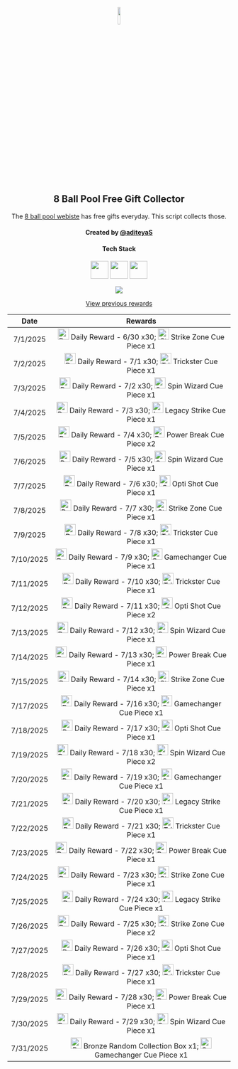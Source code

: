 <p align="center">
  <img src="https://github.com/aditeyaS/8bp-free-gift-collector/blob/main/8bplogo.png" height="10%" />
  <h2 align="center">8 Ball Pool Free Gift Collector</h3>
  <p align="center">The <a href="https://8ballpool.com/en/shop" target="_blank">8 ball pool webiste</a> has free gifts everyday. This script collects those.</p>
  <h4 align="center">Created by <a href="https://github.com/aditeyaS" target="_blank">@aditeyaS</a></h4>
  <div>
    <h4 align="center">Tech Stack</h4>
    <p align="center">
      <img height="40" width="40" src="https://cdn.simpleicons.org/javascript/F7DF1E" />
      <img height="40" width="40" src="https://cdn.simpleicons.org/puppeteer/40B5A4" />
      <img height="40" width="40" src="https://cdn.simpleicons.org/githubactions/2088FF" />
    </p>
  </div>
  <p align="center">
    <a href="SETUP.md" aria-label="View previous rewards">
        <img src="https://img.shields.io/badge/Deploy_your_script-ff0000?style=for-the-badge&logo=probot&logoColor=ffffff&logoSize=auto"/>
    </a>
  </p>
  <p align="center">
    <a href="archive" aria-label="View previous rewards">
      View previous rewards
    </a>
  </p>
</p>

| Date | Rewards |
| :---: | :---: |
| 7/1/2025 | <img src="https://prod-hub-config.8ballpool.com/assets/2EYwApzECmqUe-tksYxPKVF-Jw9KAr2IzoC5-hfFW2l_bnt0QtzY-pb0-qie7bvreonoOFg7xnswGAolbr2v-w~kTvQDzXxBiM_Wgi51Jb76aIzuwpuP81csOarXpuz_1k.png" height="25" alt="Daily Reward - 6/30"/> Daily Reward - 6/30 x30; <img src="https://prod-hub-config.8ballpool.com/assets/uew70LP1xb3fHZ8xtHSMRjEDW6rQ-cY3eRnnLRVJ5PBkhlO70MdgREScjjHMEG3N3FfsdgoJReO2lQIBmWkjLA~ENU5GRG4OIdHfBvOoxa5uTu2UabVzPAuR6xkk5SJypA.png" height="25" alt="Strike Zone Cue Piece"/> Strike Zone Cue Piece x1 |
| 7/2/2025 | <img src="https://prod-hub-config.8ballpool.com/assets/2EYwApzECmqUe-tksYxPKVF-Jw9KAr2IzoC5-hfFW2l_bnt0QtzY-pb0-qie7bvreonoOFg7xnswGAolbr2v-w~kTvQDzXxBiM_Wgi51Jb76aIzuwpuP81csOarXpuz_1k.png" height="25" alt="Daily Reward - 7/1"/> Daily Reward - 7/1 x30; <img src="https://prod-hub-config.8ballpool.com/assets/32jsniAyJp8Koi0nFarCqcjJ-v6oYuYEOVFx9DXCYi5dv7VvjPsgr9KH5DqUw3FMCWpYi66hIABPEO7obsXx-w~syawBUG7v9ZD3_1GoYhQWWK3heuF82at1vhrtd87Dxs.png" height="25" alt="Trickster Cue Piece"/> Trickster Cue Piece x1 |
| 7/3/2025 | <img src="https://prod-hub-config.8ballpool.com/assets/2EYwApzECmqUe-tksYxPKVF-Jw9KAr2IzoC5-hfFW2l_bnt0QtzY-pb0-qie7bvreonoOFg7xnswGAolbr2v-w~kTvQDzXxBiM_Wgi51Jb76aIzuwpuP81csOarXpuz_1k.png" height="25" alt="Daily Reward - 7/2"/> Daily Reward - 7/2 x30; <img src="https://prod-hub-config.8ballpool.com/assets/kRJ26qKDdiBr7BhDRql2WrGCjCeFmptmjEUzSV4nyT6IGfVzTv-8-r-Q-BRtkWB-VvofUc7CY9ifbsxldEok0Q~sNj_SHAvyngabQPPIdbDvVfHJL_RJMjZugE2GipYfyE.png" height="25" alt="Spin Wizard Cue Piece"/> Spin Wizard Cue Piece x1 |
| 7/4/2025 | <img src="https://prod-hub-config.8ballpool.com/assets/2EYwApzECmqUe-tksYxPKVF-Jw9KAr2IzoC5-hfFW2l_bnt0QtzY-pb0-qie7bvreonoOFg7xnswGAolbr2v-w~kTvQDzXxBiM_Wgi51Jb76aIzuwpuP81csOarXpuz_1k.png" height="25" alt="Daily Reward - 7/3"/> Daily Reward - 7/3 x30; <img src="https://prod-hub-config.8ballpool.com/assets/8PI4-d_WCdZfX89MjpTDzhvZExiSs82ceYsV3TPfPrBD7Zjbrai0rqGWpaBnBKerusaWXi6G3FBR3FHmaATb_Q~gK2G3yYltIZcfsuN4lhxXVq-ktHacK_yO3ac-N6McFA.png" height="25" alt="Legacy Strike Cue Piece"/> Legacy Strike Cue Piece x1 |
| 7/5/2025 | <img src="https://prod-hub-config.8ballpool.com/assets/2EYwApzECmqUe-tksYxPKVF-Jw9KAr2IzoC5-hfFW2l_bnt0QtzY-pb0-qie7bvreonoOFg7xnswGAolbr2v-w~kTvQDzXxBiM_Wgi51Jb76aIzuwpuP81csOarXpuz_1k.png" height="25" alt="Daily Reward - 7/4"/> Daily Reward - 7/4 x30; <img src="https://prod-hub-config.8ballpool.com/assets/mNnZWuEOnaxrZiFEn0apCZsaxydrm7_45_rCxX7ipZjrua-KLdMHlxKeu77TZwEAUZCsVA52ZIKsmXiDVeUwVQ~kx0MT45xRtcGPIPCqrnGTAezM0yQc5Ind0hQgvrI-xc.png" height="25" alt="Power Break Cue Piece"/> Power Break Cue Piece x2 |
| 7/6/2025 | <img src="https://prod-hub-config.8ballpool.com/assets/2EYwApzECmqUe-tksYxPKVF-Jw9KAr2IzoC5-hfFW2l_bnt0QtzY-pb0-qie7bvreonoOFg7xnswGAolbr2v-w~kTvQDzXxBiM_Wgi51Jb76aIzuwpuP81csOarXpuz_1k.png" height="25" alt="Daily Reward - 7/5"/> Daily Reward - 7/5 x30; <img src="https://prod-hub-config.8ballpool.com/assets/kRJ26qKDdiBr7BhDRql2WrGCjCeFmptmjEUzSV4nyT6IGfVzTv-8-r-Q-BRtkWB-VvofUc7CY9ifbsxldEok0Q~sNj_SHAvyngabQPPIdbDvVfHJL_RJMjZugE2GipYfyE.png" height="25" alt="Spin Wizard Cue Piece"/> Spin Wizard Cue Piece x1 |
| 7/7/2025 | <img src="https://prod-hub-config.8ballpool.com/assets/2EYwApzECmqUe-tksYxPKVF-Jw9KAr2IzoC5-hfFW2l_bnt0QtzY-pb0-qie7bvreonoOFg7xnswGAolbr2v-w~kTvQDzXxBiM_Wgi51Jb76aIzuwpuP81csOarXpuz_1k.png" height="25" alt="Daily Reward - 7/6"/> Daily Reward - 7/6 x30; <img src="https://prod-hub-config.8ballpool.com/assets/Psx-E7uPYsPupGj0nxmL-ggEUzHn-7lsgkMAwlcVF4gwPZSN_a8mgloScb-GG-vdGTPe2BGN48s55voNCggOwg~AFzNC1iBF6kM5VF7z3TAuOb6gNgagPGTHZUH3ViCTlg.png" height="25" alt="Opti Shot Cue Piece"/> Opti Shot Cue Piece x1 |
| 7/8/2025 | <img src="https://prod-hub-config.8ballpool.com/assets/2EYwApzECmqUe-tksYxPKVF-Jw9KAr2IzoC5-hfFW2l_bnt0QtzY-pb0-qie7bvreonoOFg7xnswGAolbr2v-w~kTvQDzXxBiM_Wgi51Jb76aIzuwpuP81csOarXpuz_1k.png" height="25" alt="Daily Reward - 7/7"/> Daily Reward - 7/7 x30; <img src="https://prod-hub-config.8ballpool.com/assets/uew70LP1xb3fHZ8xtHSMRjEDW6rQ-cY3eRnnLRVJ5PBkhlO70MdgREScjjHMEG3N3FfsdgoJReO2lQIBmWkjLA~ENU5GRG4OIdHfBvOoxa5uTu2UabVzPAuR6xkk5SJypA.png" height="25" alt="Strike Zone Cue Piece"/> Strike Zone Cue Piece x1 |
| 7/9/2025 | <img src="https://prod-hub-config.8ballpool.com/assets/2EYwApzECmqUe-tksYxPKVF-Jw9KAr2IzoC5-hfFW2l_bnt0QtzY-pb0-qie7bvreonoOFg7xnswGAolbr2v-w~kTvQDzXxBiM_Wgi51Jb76aIzuwpuP81csOarXpuz_1k.png" height="25" alt="Daily Reward - 7/8"/> Daily Reward - 7/8 x30; <img src="https://prod-hub-config.8ballpool.com/assets/32jsniAyJp8Koi0nFarCqcjJ-v6oYuYEOVFx9DXCYi5dv7VvjPsgr9KH5DqUw3FMCWpYi66hIABPEO7obsXx-w~syawBUG7v9ZD3_1GoYhQWWK3heuF82at1vhrtd87Dxs.png" height="25" alt="Trickster Cue Piece"/> Trickster Cue Piece x1 |
| 7/10/2025 | <img src="https://prod-hub-config.8ballpool.com/assets/sNzI2quOtOaWhYAEhIVUAuwpkFCEXHT-OKguUkOEyb1N3s9mSjCnW1RRT7kdveL2wBF4rbrEnPfipfa8_Xz6hw~kTvQDzXxBiM_Wgi51Jb76aIzuwpuP81csOarXpuz_1k.png" height="25" alt="Daily Reward - 7/9"/> Daily Reward - 7/9 x30; <img src="https://prod-hub-config.8ballpool.com/assets/gfAwKYBs_hqq_Su7FRAUAFxbgI5Gx0kdx__P8u2kewXDUik6XCodC8Wf_TOaHFrt_EbYIi5xt1AA2xwY8QCueQ~IiSrrgA2lgrL2fRsW62I5UYetQYmw-rdPum9EzVKL8g.png" height="25" alt="Gamechanger Cue Piece"/> Gamechanger Cue Piece x1 |
| 7/11/2025 | <img src="https://prod-hub-config.8ballpool.com/assets/sNzI2quOtOaWhYAEhIVUAuwpkFCEXHT-OKguUkOEyb1N3s9mSjCnW1RRT7kdveL2wBF4rbrEnPfipfa8_Xz6hw~kTvQDzXxBiM_Wgi51Jb76aIzuwpuP81csOarXpuz_1k.png" height="25" alt="Daily Reward - 7/10"/> Daily Reward - 7/10 x30; <img src="https://prod-hub-config.8ballpool.com/assets/32jsniAyJp8Koi0nFarCqcjJ-v6oYuYEOVFx9DXCYi5dv7VvjPsgr9KH5DqUw3FMCWpYi66hIABPEO7obsXx-w~syawBUG7v9ZD3_1GoYhQWWK3heuF82at1vhrtd87Dxs.png" height="25" alt="Trickster Cue Piece"/> Trickster Cue Piece x1 |
| 7/12/2025 | <img src="https://prod-hub-config.8ballpool.com/assets/sNzI2quOtOaWhYAEhIVUAuwpkFCEXHT-OKguUkOEyb1N3s9mSjCnW1RRT7kdveL2wBF4rbrEnPfipfa8_Xz6hw~kTvQDzXxBiM_Wgi51Jb76aIzuwpuP81csOarXpuz_1k.png" height="25" alt="Daily Reward - 7/11"/> Daily Reward - 7/11 x30; <img src="https://prod-hub-config.8ballpool.com/assets/Psx-E7uPYsPupGj0nxmL-ggEUzHn-7lsgkMAwlcVF4gwPZSN_a8mgloScb-GG-vdGTPe2BGN48s55voNCggOwg~AFzNC1iBF6kM5VF7z3TAuOb6gNgagPGTHZUH3ViCTlg.png" height="25" alt="Opti Shot Cue Piece"/> Opti Shot Cue Piece x2 |
| 7/13/2025 | <img src="https://prod-hub-config.8ballpool.com/assets/sNzI2quOtOaWhYAEhIVUAuwpkFCEXHT-OKguUkOEyb1N3s9mSjCnW1RRT7kdveL2wBF4rbrEnPfipfa8_Xz6hw~kTvQDzXxBiM_Wgi51Jb76aIzuwpuP81csOarXpuz_1k.png" height="25" alt="Daily Reward - 7/12"/> Daily Reward - 7/12 x30; <img src="https://prod-hub-config.8ballpool.com/assets/kRJ26qKDdiBr7BhDRql2WrGCjCeFmptmjEUzSV4nyT6IGfVzTv-8-r-Q-BRtkWB-VvofUc7CY9ifbsxldEok0Q~sNj_SHAvyngabQPPIdbDvVfHJL_RJMjZugE2GipYfyE.png" height="25" alt="Spin Wizard Cue Piece"/> Spin Wizard Cue Piece x1 |
| 7/14/2025 | <img src="https://prod-hub-config.8ballpool.com/assets/sNzI2quOtOaWhYAEhIVUAuwpkFCEXHT-OKguUkOEyb1N3s9mSjCnW1RRT7kdveL2wBF4rbrEnPfipfa8_Xz6hw~kTvQDzXxBiM_Wgi51Jb76aIzuwpuP81csOarXpuz_1k.png" height="25" alt="Daily Reward - 7/13"/> Daily Reward - 7/13 x30; <img src="https://prod-hub-config.8ballpool.com/assets/mNnZWuEOnaxrZiFEn0apCZsaxydrm7_45_rCxX7ipZjrua-KLdMHlxKeu77TZwEAUZCsVA52ZIKsmXiDVeUwVQ~kx0MT45xRtcGPIPCqrnGTAezM0yQc5Ind0hQgvrI-xc.png" height="25" alt="Power Break Cue Piece"/> Power Break Cue Piece x1 |
| 7/15/2025 | <img src="https://prod-hub-config.8ballpool.com/assets/sNzI2quOtOaWhYAEhIVUAuwpkFCEXHT-OKguUkOEyb1N3s9mSjCnW1RRT7kdveL2wBF4rbrEnPfipfa8_Xz6hw~kTvQDzXxBiM_Wgi51Jb76aIzuwpuP81csOarXpuz_1k.png" height="25" alt="Daily Reward - 7/14"/> Daily Reward - 7/14 x30; <img src="https://prod-hub-config.8ballpool.com/assets/uew70LP1xb3fHZ8xtHSMRjEDW6rQ-cY3eRnnLRVJ5PBkhlO70MdgREScjjHMEG3N3FfsdgoJReO2lQIBmWkjLA~ENU5GRG4OIdHfBvOoxa5uTu2UabVzPAuR6xkk5SJypA.png" height="25" alt="Strike Zone Cue Piece"/> Strike Zone Cue Piece x1 |
| 7/17/2025 | <img src="https://prod-hub-config.8ballpool.com/assets/sNzI2quOtOaWhYAEhIVUAuwpkFCEXHT-OKguUkOEyb1N3s9mSjCnW1RRT7kdveL2wBF4rbrEnPfipfa8_Xz6hw~kTvQDzXxBiM_Wgi51Jb76aIzuwpuP81csOarXpuz_1k.png" height="25" alt="Daily Reward - 7/16"/> Daily Reward - 7/16 x30; <img src="https://prod-hub-config.8ballpool.com/assets/gfAwKYBs_hqq_Su7FRAUAFxbgI5Gx0kdx__P8u2kewXDUik6XCodC8Wf_TOaHFrt_EbYIi5xt1AA2xwY8QCueQ~IiSrrgA2lgrL2fRsW62I5UYetQYmw-rdPum9EzVKL8g.png" height="25" alt="Gamechanger Cue Piece"/> Gamechanger Cue Piece x1 |
| 7/18/2025 | <img src="https://prod-hub-config.8ballpool.com/assets/sNzI2quOtOaWhYAEhIVUAuwpkFCEXHT-OKguUkOEyb1N3s9mSjCnW1RRT7kdveL2wBF4rbrEnPfipfa8_Xz6hw~kTvQDzXxBiM_Wgi51Jb76aIzuwpuP81csOarXpuz_1k.png" height="25" alt="Daily Reward - 7/17"/> Daily Reward - 7/17 x30; <img src="https://prod-hub-config.8ballpool.com/assets/Psx-E7uPYsPupGj0nxmL-ggEUzHn-7lsgkMAwlcVF4gwPZSN_a8mgloScb-GG-vdGTPe2BGN48s55voNCggOwg~AFzNC1iBF6kM5VF7z3TAuOb6gNgagPGTHZUH3ViCTlg.png" height="25" alt="Opti Shot Cue Piece"/> Opti Shot Cue Piece x1 |
| 7/19/2025 | <img src="https://prod-hub-config.8ballpool.com/assets/sNzI2quOtOaWhYAEhIVUAuwpkFCEXHT-OKguUkOEyb1N3s9mSjCnW1RRT7kdveL2wBF4rbrEnPfipfa8_Xz6hw~kTvQDzXxBiM_Wgi51Jb76aIzuwpuP81csOarXpuz_1k.png" height="25" alt="Daily Reward - 7/18"/> Daily Reward - 7/18 x30; <img src="https://prod-hub-config.8ballpool.com/assets/kRJ26qKDdiBr7BhDRql2WrGCjCeFmptmjEUzSV4nyT6IGfVzTv-8-r-Q-BRtkWB-VvofUc7CY9ifbsxldEok0Q~sNj_SHAvyngabQPPIdbDvVfHJL_RJMjZugE2GipYfyE.png" height="25" alt="Spin Wizard Cue Piece"/> Spin Wizard Cue Piece x2 |
| 7/20/2025 | <img src="https://prod-hub-config.8ballpool.com/assets/sNzI2quOtOaWhYAEhIVUAuwpkFCEXHT-OKguUkOEyb1N3s9mSjCnW1RRT7kdveL2wBF4rbrEnPfipfa8_Xz6hw~kTvQDzXxBiM_Wgi51Jb76aIzuwpuP81csOarXpuz_1k.png" height="25" alt="Daily Reward - 7/19"/> Daily Reward - 7/19 x30; <img src="https://prod-hub-config.8ballpool.com/assets/gfAwKYBs_hqq_Su7FRAUAFxbgI5Gx0kdx__P8u2kewXDUik6XCodC8Wf_TOaHFrt_EbYIi5xt1AA2xwY8QCueQ~IiSrrgA2lgrL2fRsW62I5UYetQYmw-rdPum9EzVKL8g.png" height="25" alt="Gamechanger Cue Piece"/> Gamechanger Cue Piece x1 |
| 7/21/2025 | <img src="https://prod-hub-config.8ballpool.com/assets/sNzI2quOtOaWhYAEhIVUAuwpkFCEXHT-OKguUkOEyb1N3s9mSjCnW1RRT7kdveL2wBF4rbrEnPfipfa8_Xz6hw~kTvQDzXxBiM_Wgi51Jb76aIzuwpuP81csOarXpuz_1k.png" height="25" alt="Daily Reward - 7/20"/> Daily Reward - 7/20 x30; <img src="https://prod-hub-config.8ballpool.com/assets/8PI4-d_WCdZfX89MjpTDzhvZExiSs82ceYsV3TPfPrBD7Zjbrai0rqGWpaBnBKerusaWXi6G3FBR3FHmaATb_Q~gK2G3yYltIZcfsuN4lhxXVq-ktHacK_yO3ac-N6McFA.png" height="25" alt="Legacy Strike Cue Piece"/> Legacy Strike Cue Piece x1 |
| 7/22/2025 | <img src="https://prod-hub-config.8ballpool.com/assets/sNzI2quOtOaWhYAEhIVUAuwpkFCEXHT-OKguUkOEyb1N3s9mSjCnW1RRT7kdveL2wBF4rbrEnPfipfa8_Xz6hw~kTvQDzXxBiM_Wgi51Jb76aIzuwpuP81csOarXpuz_1k.png" height="25" alt="Daily Reward - 7/21"/> Daily Reward - 7/21 x30; <img src="https://prod-hub-config.8ballpool.com/assets/32jsniAyJp8Koi0nFarCqcjJ-v6oYuYEOVFx9DXCYi5dv7VvjPsgr9KH5DqUw3FMCWpYi66hIABPEO7obsXx-w~syawBUG7v9ZD3_1GoYhQWWK3heuF82at1vhrtd87Dxs.png" height="25" alt="Trickster Cue Piece"/> Trickster Cue Piece x1 |
| 7/23/2025 | <img src="https://prod-hub-config.8ballpool.com/assets/sNzI2quOtOaWhYAEhIVUAuwpkFCEXHT-OKguUkOEyb1N3s9mSjCnW1RRT7kdveL2wBF4rbrEnPfipfa8_Xz6hw~kTvQDzXxBiM_Wgi51Jb76aIzuwpuP81csOarXpuz_1k.png" height="25" alt="Daily Reward - 7/22"/> Daily Reward - 7/22 x30; <img src="https://prod-hub-config.8ballpool.com/assets/mNnZWuEOnaxrZiFEn0apCZsaxydrm7_45_rCxX7ipZjrua-KLdMHlxKeu77TZwEAUZCsVA52ZIKsmXiDVeUwVQ~kx0MT45xRtcGPIPCqrnGTAezM0yQc5Ind0hQgvrI-xc.png" height="25" alt="Power Break Cue Piece"/> Power Break Cue Piece x1 |
| 7/24/2025 | <img src="https://prod-hub-config.8ballpool.com/assets/sNzI2quOtOaWhYAEhIVUAuwpkFCEXHT-OKguUkOEyb1N3s9mSjCnW1RRT7kdveL2wBF4rbrEnPfipfa8_Xz6hw~kTvQDzXxBiM_Wgi51Jb76aIzuwpuP81csOarXpuz_1k.png" height="25" alt="Daily Reward - 7/23"/> Daily Reward - 7/23 x30; <img src="https://prod-hub-config.8ballpool.com/assets/uew70LP1xb3fHZ8xtHSMRjEDW6rQ-cY3eRnnLRVJ5PBkhlO70MdgREScjjHMEG3N3FfsdgoJReO2lQIBmWkjLA~ENU5GRG4OIdHfBvOoxa5uTu2UabVzPAuR6xkk5SJypA.png" height="25" alt="Strike Zone Cue Piece"/> Strike Zone Cue Piece x1 |
| 7/25/2025 | <img src="https://prod-hub-config.8ballpool.com/assets/sNzI2quOtOaWhYAEhIVUAuwpkFCEXHT-OKguUkOEyb1N3s9mSjCnW1RRT7kdveL2wBF4rbrEnPfipfa8_Xz6hw~kTvQDzXxBiM_Wgi51Jb76aIzuwpuP81csOarXpuz_1k.png" height="25" alt="Daily Reward - 7/24"/> Daily Reward - 7/24 x30; <img src="https://prod-hub-config.8ballpool.com/assets/8PI4-d_WCdZfX89MjpTDzhvZExiSs82ceYsV3TPfPrBD7Zjbrai0rqGWpaBnBKerusaWXi6G3FBR3FHmaATb_Q~gK2G3yYltIZcfsuN4lhxXVq-ktHacK_yO3ac-N6McFA.png" height="25" alt="Legacy Strike Cue Piece"/> Legacy Strike Cue Piece x1 |
| 7/26/2025 | <img src="https://prod-hub-config.8ballpool.com/assets/sNzI2quOtOaWhYAEhIVUAuwpkFCEXHT-OKguUkOEyb1N3s9mSjCnW1RRT7kdveL2wBF4rbrEnPfipfa8_Xz6hw~kTvQDzXxBiM_Wgi51Jb76aIzuwpuP81csOarXpuz_1k.png" height="25" alt="Daily Reward - 7/25"/> Daily Reward - 7/25 x30; <img src="https://prod-hub-config.8ballpool.com/assets/uew70LP1xb3fHZ8xtHSMRjEDW6rQ-cY3eRnnLRVJ5PBkhlO70MdgREScjjHMEG3N3FfsdgoJReO2lQIBmWkjLA~ENU5GRG4OIdHfBvOoxa5uTu2UabVzPAuR6xkk5SJypA.png" height="25" alt="Strike Zone Cue Piece"/> Strike Zone Cue Piece x2 |
| 7/27/2025 | <img src="https://prod-hub-config.8ballpool.com/assets/sNzI2quOtOaWhYAEhIVUAuwpkFCEXHT-OKguUkOEyb1N3s9mSjCnW1RRT7kdveL2wBF4rbrEnPfipfa8_Xz6hw~kTvQDzXxBiM_Wgi51Jb76aIzuwpuP81csOarXpuz_1k.png" height="25" alt="Daily Reward - 7/26"/> Daily Reward - 7/26 x30; <img src="https://prod-hub-config.8ballpool.com/assets/Psx-E7uPYsPupGj0nxmL-ggEUzHn-7lsgkMAwlcVF4gwPZSN_a8mgloScb-GG-vdGTPe2BGN48s55voNCggOwg~AFzNC1iBF6kM5VF7z3TAuOb6gNgagPGTHZUH3ViCTlg.png" height="25" alt="Opti Shot Cue Piece"/> Opti Shot Cue Piece x1 |
| 7/28/2025 | <img src="https://prod-hub-config.8ballpool.com/assets/sNzI2quOtOaWhYAEhIVUAuwpkFCEXHT-OKguUkOEyb1N3s9mSjCnW1RRT7kdveL2wBF4rbrEnPfipfa8_Xz6hw~kTvQDzXxBiM_Wgi51Jb76aIzuwpuP81csOarXpuz_1k.png" height="25" alt="Daily Reward - 7/27"/> Daily Reward - 7/27 x30; <img src="https://prod-hub-config.8ballpool.com/assets/32jsniAyJp8Koi0nFarCqcjJ-v6oYuYEOVFx9DXCYi5dv7VvjPsgr9KH5DqUw3FMCWpYi66hIABPEO7obsXx-w~syawBUG7v9ZD3_1GoYhQWWK3heuF82at1vhrtd87Dxs.png" height="25" alt="Trickster Cue Piece"/> Trickster Cue Piece x1 |
| 7/29/2025 | <img src="https://prod-hub-config.8ballpool.com/assets/sNzI2quOtOaWhYAEhIVUAuwpkFCEXHT-OKguUkOEyb1N3s9mSjCnW1RRT7kdveL2wBF4rbrEnPfipfa8_Xz6hw~kTvQDzXxBiM_Wgi51Jb76aIzuwpuP81csOarXpuz_1k.png" height="25" alt="Daily Reward - 7/28"/> Daily Reward - 7/28 x30; <img src="https://prod-hub-config.8ballpool.com/assets/mNnZWuEOnaxrZiFEn0apCZsaxydrm7_45_rCxX7ipZjrua-KLdMHlxKeu77TZwEAUZCsVA52ZIKsmXiDVeUwVQ~kx0MT45xRtcGPIPCqrnGTAezM0yQc5Ind0hQgvrI-xc.png" height="25" alt="Power Break Cue Piece"/> Power Break Cue Piece x1 |
| 7/30/2025 | <img src="https://prod-hub-config.8ballpool.com/assets/sNzI2quOtOaWhYAEhIVUAuwpkFCEXHT-OKguUkOEyb1N3s9mSjCnW1RRT7kdveL2wBF4rbrEnPfipfa8_Xz6hw~kTvQDzXxBiM_Wgi51Jb76aIzuwpuP81csOarXpuz_1k.png" height="25" alt="Daily Reward - 7/29"/> Daily Reward - 7/29 x30; <img src="https://prod-hub-config.8ballpool.com/assets/kRJ26qKDdiBr7BhDRql2WrGCjCeFmptmjEUzSV4nyT6IGfVzTv-8-r-Q-BRtkWB-VvofUc7CY9ifbsxldEok0Q~sNj_SHAvyngabQPPIdbDvVfHJL_RJMjZugE2GipYfyE.png" height="25" alt="Spin Wizard Cue Piece"/> Spin Wizard Cue Piece x1 |
| 7/31/2025 | <img src="https://prod-hub-config.8ballpool.com/assets/9c3on9Ay37VxqarH5JWtZSSm3RwWI0WkGBvWT8K6w7WwyCHjK77B3rKsSkIodsXeMuXHBn-12mZIwpOx9Pwnzw~KUwhB6gLKSYWKxGDA22_QOkH9q1UJfC3KUBmQ3EEmYI.png" height="25" alt="Bronze Random Collection Box"/> Bronze Random Collection Box x1; <img src="https://prod-hub-config.8ballpool.com/assets/gfAwKYBs_hqq_Su7FRAUAFxbgI5Gx0kdx__P8u2kewXDUik6XCodC8Wf_TOaHFrt_EbYIi5xt1AA2xwY8QCueQ~IiSrrgA2lgrL2fRsW62I5UYetQYmw-rdPum9EzVKL8g.png" height="25" alt="Gamechanger Cue Piece"/> Gamechanger Cue Piece x1 |
